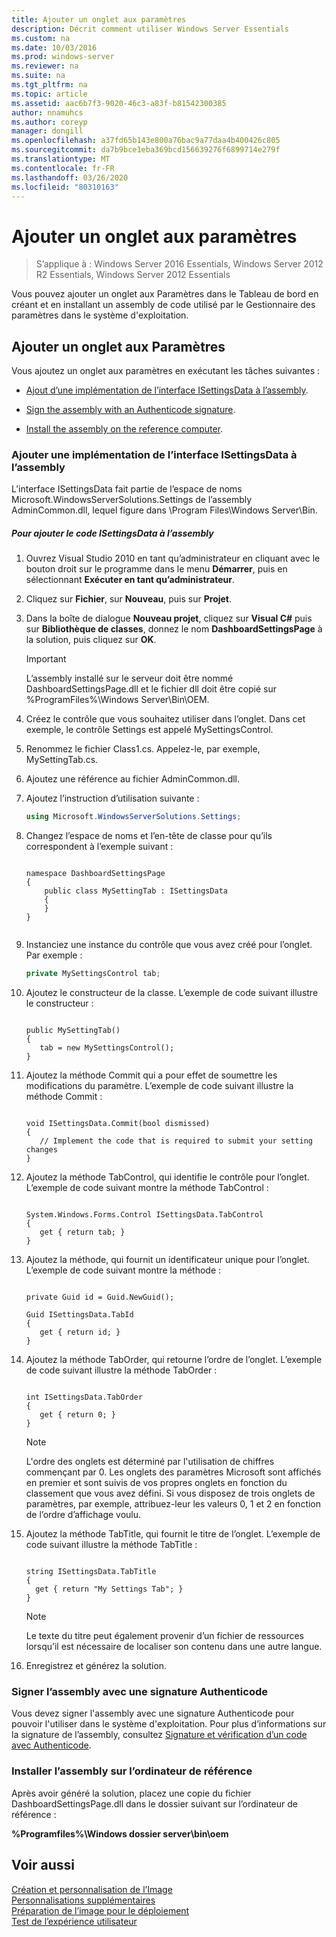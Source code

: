 ```yaml
---
title: Ajouter un onglet aux paramètres
description: Décrit comment utiliser Windows Server Essentials
ms.custom: na
ms.date: 10/03/2016
ms.prod: windows-server
ms.reviewer: na
ms.suite: na
ms.tgt_pltfrm: na
ms.topic: article
ms.assetid: aac6b7f3-9020-46c3-a83f-b81542300385
author: nnamuhcs
ms.author: coreyp
manager: dongill
ms.openlocfilehash: a37fd65b143e800a76bac9a77daa4b400426c805
ms.sourcegitcommit: da7b9bce1eba369bcd156639276f6899714e279f
ms.translationtype: MT
ms.contentlocale: fr-FR
ms.lasthandoff: 03/26/2020
ms.locfileid: "80310163"
---
```

# <a name="add-a-tab-to-settings"></a>Ajouter un onglet aux paramètres

>S’applique à : Windows Server 2016 Essentials, Windows Server 2012 R2 Essentials, Windows Server 2012 Essentials

Vous pouvez ajouter un onglet aux Paramètres dans le Tableau de bord en créant et en installant un assembly de code utilisé par le Gestionnaire des paramètres dans le système d'exploitation.  
  
## <a name="add-a-tab-to-settings"></a>Ajouter un onglet aux Paramètres  
 Vous ajoutez un onglet aux paramètres en exécutant les tâches suivantes :  
  
-   [Ajout d’une implémentation de l’interface ISettingsData à l’assembly](Add-a-Tab-to-Settings.md#BKMK_ISettingsData).  
  
-   [Sign the assembly with an Authenticode signature](Add-a-Tab-to-Settings.md#BKMK_SignAssembly).  
  
-   [Install the assembly on the reference computer](Add-a-Tab-to-Settings.md#BKMK_InstallAssembly).  
  
###  <a name="add-an-implementation-of-the-isettingsdata-interface-to-the-assembly"></a><a name="BKMK_ISettingsData"></a>Ajouter une implémentation de l’interface ISettingsData à l’assembly  
 L’interface ISettingsData fait partie de l’espace de noms Microsoft.WindowsServerSolutions.Settings de l’assembly AdminCommon.dll, lequel figure dans \Program Files\Windows Server\Bin.  
  
##### <a name="to-add-the-isettingsdata-code-to-the-assembly"></a>Pour ajouter le code ISettingsData à l’assembly  
  
1.  Ouvrez Visual Studio 2010 en tant qu’administrateur en cliquant avec le bouton droit sur le programme dans le menu **Démarrer**, puis en sélectionnant **Exécuter en tant qu’administrateur**.  
  
2.  Cliquez sur **Fichier**, sur **Nouveau**, puis sur **Projet**.  
  
3.  Dans la boîte de dialogue **Nouveau projet**, cliquez sur **Visual C#** puis sur **Bibliothèque de classes**, donnez le nom **DashboardSettingsPage** à la solution, puis cliquez sur **OK**.  
  
    > [!IMPORTANT]
    >  L’assembly installé sur le serveur doit être nommé DashboardSettingsPage.dll et le fichier dll doit être copié sur %ProgramFiles%\Windows Server\Bin\OEM.  
  
4.  Créez le contrôle que vous souhaitez utiliser dans l’onglet. Dans cet exemple, le contrôle Settings est appelé MySettingsControl.  
  
5.  Renommez le fichier Class1.cs. Appelez-le, par exemple, MySettingTab.cs.  
  
6.  Ajoutez une référence au fichier AdminCommon.dll.  
  
7.  Ajoutez l’instruction d’utilisation suivante :  
  
    ```c#  
    using Microsoft.WindowsServerSolutions.Settings;  
    ```  
  
8.  Changez l’espace de noms et l’en-tête de classe pour qu’ils correspondent à l’exemple suivant :  
  
    ```  
  
    namespace DashboardSettingsPage  
    {  
        public class MySettingTab : ISettingsData  
        {  
        }  
    }  
  
    ```  
  
9. Instanciez une instance du contrôle que vous avez créé pour l’onglet. Par exemple :  
  
    ```c#  
    private MySettingsControl tab;  
    ```  
  
10. Ajoutez le constructeur de la classe. L’exemple de code suivant illustre le constructeur :  
  
    ```  
  
    public MySettingTab()  
    {  
       tab = new MySettingsControl();  
    }  
    ```  
  
11. Ajoutez la méthode Commit qui a pour effet de soumettre les modifications du paramètre. L’exemple de code suivant illustre la méthode Commit :  
  
    ```  
  
    void ISettingsData.Commit(bool dismissed)  
    {  
       // Implement the code that is required to submit your setting changes  
    }  
    ```  
  
12. Ajoutez la méthode TabControl, qui identifie le contrôle pour l’onglet. L’exemple de code suivant montre la méthode TabControl :  
  
    ```  
  
    System.Windows.Forms.Control ISettingsData.TabControl  
    {  
       get { return tab; }  
    }  
    ```  
  
13. Ajoutez la méthode, qui fournit un identificateur unique pour l’onglet. L’exemple de code suivant montre la méthode :  
  
    ```  
  
    private Guid id = Guid.NewGuid();  
  
    Guid ISettingsData.TabId  
    {  
       get { return id; }  
    }  
    ```  
  
14. Ajoutez la méthode TabOrder, qui retourne l’ordre de l’onglet. L’exemple de code suivant illustre la méthode TabOrder :  
  
    ```  
  
    int ISettingsData.TabOrder  
    {  
       get { return 0; }  
    }  
    ```  
  
    > [!NOTE]
    >  L'ordre des onglets est déterminé par l'utilisation de chiffres commençant par 0. Les onglets des paramètres Microsoft sont affichés en premier et sont suivis de vos propres onglets en fonction du classement que vous avez défini. Si vous disposez de trois onglets de paramètres, par exemple, attribuez-leur les valeurs 0, 1 et 2 en fonction de l’ordre d’affichage voulu.  
  
15. Ajoutez la méthode TabTitle, qui fournit le titre de l’onglet. L’exemple de code suivant illustre la méthode TabTitle :  
  
    ```  
  
    string ISettingsData.TabTitle  
    {  
      get { return "My Settings Tab"; }  
    }  
    ```  
  
    > [!NOTE]
    >  Le texte du titre peut également provenir d’un fichier de ressources lorsqu’il est nécessaire de localiser son contenu dans une autre langue.  
  
16. Enregistrez et générez la solution.  
  
###  <a name="sign-the-assembly-with-an-authenticode-signature"></a><a name="BKMK_SignAssembly"></a>Signer l’assembly avec une signature Authenticode  
 Vous devez signer l'assembly avec une signature Authenticode pour pouvoir l'utiliser dans le système d'exploitation. Pour plus d’informations sur la signature de l’assembly, consultez [Signature et vérification d’un code avec Authenticode](https://msdn.microsoft.com/library/ms537364\(VS.85\).aspx#SignCode).  
  
###  <a name="install-the-assembly-on-the-reference-computer"></a><a name="BKMK_InstallAssembly"></a>Installer l’assembly sur l’ordinateur de référence  
 Après avoir généré la solution, placez une copie du fichier DashboardSettingsPage.dll dans le dossier suivant sur l’ordinateur de référence :  
  
 **%Programfiles%\Windows dossier server\bin\oem**  
  
## <a name="see-also"></a>Voir aussi  
 [Création et personnalisation de l’Image](Creating-and-Customizing-the-Image.md)   
 [Personnalisations supplémentaires](Additional-Customizations.md)   
 [Préparation de l’image pour le déploiement](Preparing-the-Image-for-Deployment.md)   
 [Test de l’expérience utilisateur](Testing-the-Customer-Experience.md)